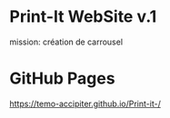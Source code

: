 # Print-It WebSite v.1
mission: création de carrousel
# GitHub Pages
https://temo-accipiter.github.io/Print-it-/